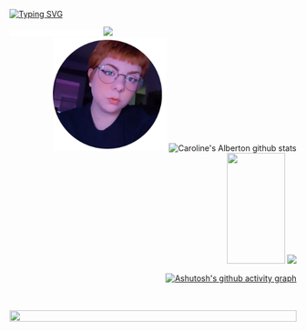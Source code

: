 
<div>
 
[![Typing SVG](https://readme-typing-svg.herokuapp.com/?color=ff91a4&size=35&center=true&vCenter=true&width=1000&lines=BEM+VINDO!:%29;BIENVENIDO!+:%29;BE+WELCOME!+:%29)](https://git.io/typing-svg)

</div>

<div>
<img src="transparente.png" width="32%" height="10px">
<img src="https://media.giphy.com/media/eiec0tVm7EDhyGWI3J/giphy.gif" height="50px">
</div>

 <div align="right">
 <img src="./fotoperfil.png" height="200" width="200">
<img width="60%" height="195px" src="https://github-readme-stats.vercel.app/api?username=caroline-alberton&show_icons=true&count_private=true&hide_border=true&title_color=ff91a4&icon_color=ff91a4&text_color=c9d1d9&bg_color=0d1117" alt="Caroline's Alberton github stats"
 </div>
 
 
<div align="right">
 <img width="45%" height="195px" src="https://github-readme-stats.vercel.app/api/top-langs/?username=caroline-alberton&layout=compact&hide_border=true&title_color=ff91a4&text_color=ff91a4&bg_color=0d1117" />
 <img src="https://media.giphy.com/media/zD4Dl06KyfjcmJtuik/giphy.gif" height="100px">
 </div>

 [![Ashutosh's github activity graph](https://activity-graph.herokuapp.com/graph?username=caroline-alberton&bg_color=0d1117&color=fb047b&line=fb7ecd&point=ffbde0&area=true&hide_border=true)](https://github.com/ashutosh00710/github-readme-activity-graph)
 
<br>
<br>
 
<div>
<div align="center">
<img src="https://media.giphy.com/media/8gLdiaUorVMaLzK9UR/giphy.gif" height="20px" width=100%>
</div>

